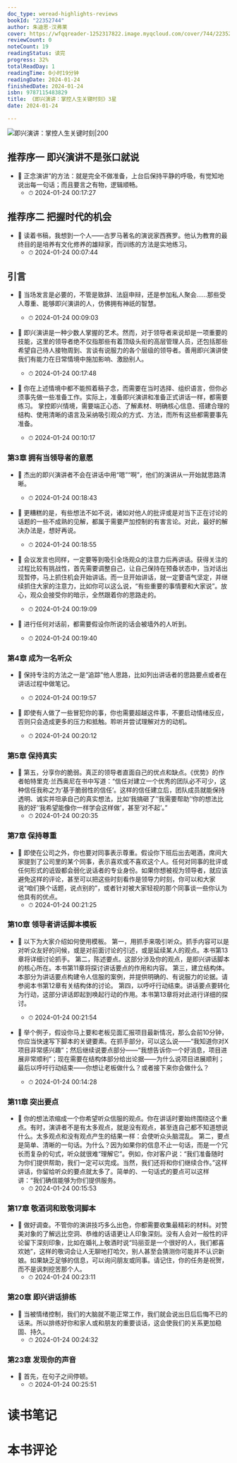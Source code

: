 ```yaml
---
doc_type: weread-highlights-reviews
bookId: "22352744"
author: 朱迪思·汉弗莱
cover: https://wfqqreader-1252317822.image.myqcloud.com/cover/744/22352744/t7_22352744.jpg
reviewCount: 0
noteCount: 19
readingStatus: 读完
progress: 32%
totalReadDay: 1
readingTime: 0小时19分钟
readingDate: 2024-01-24
finishedDate: 2024-01-24
isbn: 9787115483829
title: 《即兴演讲：掌控人生关键时刻》3星
date: 2024-01-24

---
```


![ 即兴演讲：掌控人生关键时刻|200](https://wfqqreader-1252317822.image.myqcloud.com/cover/744/22352744/t7_22352744.jpg)


## 推荐序一 即兴演讲不是张口就说


- 📌 正念演讲”的方法：就是完全不做准备，上台后保持平静的呼吸，有觉知地说出每一句话；而且要言之有物，逻辑顺畅。 
    - ⏱ 2024-01-24 00:17:27 
## 推荐序二 把握时代的机会


- 📌 读着书稿，我想到一个人——古罗马著名的演说家西赛罗。他认为教育的最终目的是培养有文化修养的雄辩家，而训练的方法是实地练习。 
    - ⏱ 2024-01-24 00:07:44 
## 引言


- 📌 当场发言是必要的，不管是致辞、法庭申辩，还是参加私人聚会……那些受人尊重、能够即兴演讲的人，仿佛拥有神祇的智慧。 
    - ⏱ 2024-01-24 00:09:03 

- 📌 即兴演讲是一种少数人掌握的艺术。然而，对于领导者来说却是一项重要的技能，这里的领导者绝不仅指那些有着顶级头衔的高层管理人员，还包括那些希望自己待人接物周到、言谈有说服力的各个层级的领导者。善用即兴演讲使我们有能力在日常情境中施加影响、激励别人。 
    - ⏱ 2024-01-24 00:17:48 

- 📌 你在上述情境中都不能照着稿子念，而需要在当时选择、组织语言，但你必须事先做一些准备工作。实际上，准备即兴演讲和准备正式讲话一样，都需要练习。
  掌控即兴情境，需要端正心态、了解素材、明确核心信息、搭建合理的结构、使用清晰的语言及采纳吸引观众的方式、方法，而所有这些都需要事先准备。 
    - ⏱ 2024-01-24 00:10:17 
### 第3章 拥有当领导者的意愿


- 📌 杰出的即兴演讲者不会在讲话中用“嗯”“啊”，他们的演讲从一开始就思路清晰。 
    - ⏱ 2024-01-24 00:18:43 

- 📌 更糟糕的是，有些想法不如不说，诸如对他人的批评或是对当下正在讨论的话题的一些不成熟的见解，都属于需要严加控制的有害言论。对此，最好的解决办法是，想好再说。 
    - ⏱ 2024-01-24 00:18:55 

- 📌 会议发言也同样，一定要等到吸引全场观众的注意力后再讲话。获得关注的过程比较有挑战性，首先需要调整自己，让自己保持在预备状态中，当对话出现暂停，马上抓住机会开始讲话。而一旦开始讲话，就一定要语气坚定，并继续抓住大家的注意力，比如你可以这么说，“有些重要的事情要和大家说”。放心，观众会接受你的暗示，全然跟着你的思路走的。 
    - ⏱ 2024-01-24 00:19:09 

- 📌 进行任何对话前，都需要假设你所说的话会被墙外的人听到。 
    - ⏱ 2024-01-24 00:19:40 
### 第4章 成为一名听众


- 📌 保持专注的方法之一是“追踪”他人思路，比如列出讲话者的思路要点或者在讲话过程中做笔记。 
    - ⏱ 2024-01-24 00:19:57 

- 📌 即使有人做了一些冒犯你的事，你也需要超越这件事，不要启动情绪反应，否则只会造成更多的压力和抵触。聆听并尝试理解对方的动机。 
    - ⏱ 2024-01-24 00:20:12 
### 第5章 保持真实


- 📌 第五，分享你的脆弱。真正的领导者直面自己的优点和缺点。《优势》的作者帕特里克·兰西奥尼在书中写道：“信任对建立一个优秀的团队必不可少，这种信任我称之为‘基于脆弱性的信任’。这样的信任建立后，团队成员就能保持透明、诚实并坦承自己的真实想法，比如‘我搞砸了’‘我需要帮助’‘你的想法比我的好’‘我希望能像你一样学会这样做’，甚至‘对不起’。” 
    - ⏱ 2024-01-24 00:20:35 
### 第7章 保持尊重


- 📌 即使在公司之外，你也要对同事表示尊重。假设你下班后出去喝酒，席间大家提到了公司里的某个同事，表示喜欢或不喜欢这个人。任何对同事的批评或任何形式的诋毁都会弱化说话者的专业身份。如果你想被视为领导者，就应该避免这样的评论，甚至可以把这些时刻看作是领导力时刻，你可以和大家说“咱们换个话题，说点别的”，或者针对被大家轻视的那个同事谈一些你认为他具有的优点。 
    - ⏱ 2024-01-24 00:21:25 
### 第10章 领导者讲话脚本模板


- 📌 以下为大家介绍如何使用模板。
第一，用抓手来吸引听众。抓手内容可以是对听众友好的问候，或是对前面讨论的引述，或是延续某人的观点。本书第13章将详细讨论抓手。
第二，陈述要点。这部分涉及你的观点，是即兴讲话脚本的核心所在。本书第11章将探讨讲话要点的作用和内容。
第三，建立结构体。本部分为讲话要点构建令人信服的案例，并提供明确的、有说服力的论据。请参阅本书第12章有关结构体的讨论。
第四，以呼吁行动结束。讲话要点要转化为行动，这部分讲话即起到唤起行动的作用。本书第13章将对此进行详细的探讨。 
    - ⏱ 2024-01-24 00:21:54 

- 📌 举个例子，假设你马上要和老板见面汇报项目最新情况，那么会前10分钟，你应当快速写下脚本的关键要素。在抓手部分，可以这么说——“我知道你对X项目非常感兴趣”；然后继续说要点部分——“我想告诉你一个好消息，项目进展非常顺利”；现在需要在结构体部分给出论据——为什么说项目进展顺利；最后以呼吁行动结束——你想让老板做什么？或者接下来你会做什么？ 
    - ⏱ 2024-01-24 00:14:28 
### 第11章 突出要点


- 📌 你的想法浓缩成一个你希望听众信服的观点。你在讲话时要始终围绕这个重点。有时，演讲者不是有太多观点，就是没有观点，甚至连自己都不知道想说什么。太多观点和没有观点产生的结果一样：会使听众头脑混乱。
  第二，要点是简单、清晰的一句话。为什么？因为如果你的信息不止一句话，而是一个冗长而复杂的句式，听众就很难“理解它”。例如，你对客户说：“我们准备随时为你们提供帮助，我们一定可以完成。当然，我们还将和你们继续合作。”这样讲话，你留给听众的要点就太多了。简单的、一句话式的要点可以这样讲：“我们确信能够为你们提供服务。 
    - ⏱ 2024-01-24 00:15:53 
### 第17章 敬酒词和致敬词脚本


- 📌 做好调查。不管你的演讲技巧多么出色，你都需要收集最精彩的材料。对赞美对象的了解远比空洞、恭维的话语更让人印象深刻。没有人会对一般性的评论留下深刻印象，比如在婚礼上敬酒时说“玛丽亚是一个很好的人，我们都喜欢她”，这样的敬词会让人无聊地打哈欠，别人甚至会猜测你可能并不认识新娘。如果缺乏足够的信息，可以询问朋友或同事。请记住，你的任务是祝贺，而不是讽刺挖苦那个人。 
    - ⏱ 2024-01-24 00:23:11 
### 第20章 即兴讲话排练


- 📌 当被情绪控制，我们的大脑就不能正常工作，我们就会说出日后后悔不已的话来。所以排练好你和家人或和朋友的重要谈话，这会使我们的关系更加稳固、持久。 
    - ⏱ 2024-01-24 00:24:32 
### 第23章 发现你的声音


- 📌 首先，在句子之间停顿。 
    - ⏱ 2024-01-24 00:25:51 

# 读书笔记


# 本书评论
